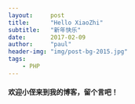 ```yaml
---
layout:     post
title:      "Hello XiaoZhi"
subtitle:   "新年快乐"
date:       2017-02-09
author:     "paul"
header-img: "img/post-bg-2015.jpg"
tags:
    - PHP
---
```


#### 欢迎小侄来到我的博客，留个言吧！

